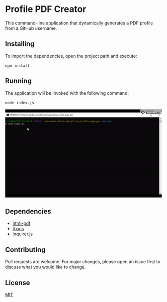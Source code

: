 # Profile PDF Creator
 
 This command-line application that dynamically generates a PDF profile from a GitHub username. 

 ## Installing

 To import the dependencies, open the project path and execute:

```
npm install
```   

 ## Running 

 The application will be invoked with the following command:

```
node index.js
```
 ![Profile PDF Creator](https://github.com/tvolpatto/github-profile-page-gen/blob/master/assets/gif/resume-creator.gif)

 ## Dependencies

   * [html-pdf](https://www.npmjs.com/package/html-pdf)
   * [Axios](https://github.com/axios/axios)
   * [Inquirer.js](https://github.com/SBoudrias/Inquirer.js#readme)

## Contributing

   Pull requests are welcome. For major changes, please open an issue first to discuss what you would like to change.

## License
   
   [MIT](https://choosealicense.com/licenses/mit/)
